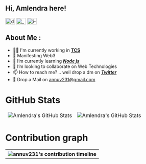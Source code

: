 ## Hi, Amlendra here!

<p align="left">
<a href="https://linkedin.com/in/aml3ndra" target="blank"><img align="center" src="https://raw.githubusercontent.com/rahuldkjain/github-profile-readme-generator/master/src/images/icons/Social/linked-in-alt.svg" alt="dipanshu" height="20" width="30" /></a>
<a href="https://twitter.com/anucognito" target="blank"><img align="center" src="https://raw.githubusercontent.com/rahuldkjain/github-profile-readme-generator/master/src/images/icons/Social/twitter.svg" alt="_dipansh" height="20" width="30" /></a>
<a href="https://www.leetcode.com/aml3ndra" target="blank"><img align="center" src="https://raw.githubusercontent.com/rahuldkjain/github-profile-readme-generator/master/src/images/icons/Social/leet-code.svg" alt="i-dipanshu" height="20" width="30" /></a>
</p>


## About Me :
- 👨‍💻 I'm currently working in [**TCS**](https://www.tcs.com/)
- 👀 Manifesting Web3
- 🌱 I’m currently learning [***Node js***](https://nodejs.org/)
- 💞️ I’m looking to collaborate on Web Technologies 
- 📫 How to reach me? .. well drop a dm on [***Twitter***](https://twitter.com/amlendraJS)
- 📩 Drop a Mail on annuv231@gmail.com

# GitHub Stats

<table align="center" border="0" cellpadding="0" cellspacing="0">
    <thead>
        <tr>
            <td><img src="https://github-readme-stats.vercel.app/api?username=annuv231&show_icons=true&locale=en&theme=tokyonight" alt="Amlendra's GitHub Stats" />               </td>
            <td><img src="https://streak-stats.demolab.com/?user=annuv231&theme=tokyonight" alt="Amlendra's GitHub Stats" /></td>
        </tr>
    </thead>
</table>

 # Contribution graph
 
<table align="center" border="0" cellpadding="0" cellspacing="0">
    <tbody>
        <tr>
            <th colspan="2"><img src="https://activity-graph.herokuapp.com/graph?username=annuv231&theme=tokyo-night" alt="annuv231's contribution timeline" /></th>
        </tr>
    </tbody>
</table>

<!---
annuv231/annuv231 is a ✨ special ✨ repository because its `README.md` (this file) appears on your GitHub profile.
You can click the Preview link to take a look at your changes.
--->
